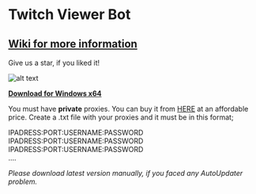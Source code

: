 # Twitch Viewer Bot
## **[Wiki for more information](https://github.com/gorkemhacioglu/TwitchViewerBot/wiki)**

Give us a star, if you liked it!

![alt text](https://mytwitchbot.com/images/ui2_5.png)

**[Download for Windows x64](http://mytwitchbot.com/Download/win-x64.zip)**

You must have **private** proxies. You can buy it from [HERE](https://www.webshare.io/?referral_code=ceuygyx4sir2)
 at an affordable price.
Create a .txt file with your proxies and it must be in this format;

IPADRESS:PORT:USERNAME:PASSWORD<br />
IPADRESS:PORT:USERNAME:PASSWORD<br />
IPADRESS:PORT:USERNAME:PASSWORD<br />
....

*Please download latest version manually, if you faced any AutoUpdater problem.*
